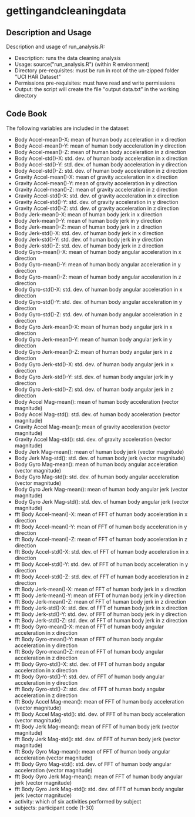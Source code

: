 # gettingandcleaningdata

## Description and Usage

Description and usage of run_analysis.R:
* Description: runs the data cleaning analysis
* Usage: source("run_analysis.R") (within R environment)
* Directory pre-requisites: must be run in root of the un-zipped folder "UCI HAR Dataset"
* Permissions pre-requisites: must have read and write permissions
* Output: the script will create the file "output data.txt" in the working directory

## Code Book

The following variables are included in the dataset:
* Body Accel-mean()-X: mean of human body acceleration in x direction
* Body Accel-mean()-Y: mean of human body acceleration in y direction
* Body Accel-mean()-Z: mean of human body acceleration in z direction
* Body Accel-std()-X: std. dev. of human body acceleration in x direction
* Body Accel-std()-Y: std. dev. of human body acceleration in y direction
* Body Accel-std()-Z: std. dev. of human body acceleration in z direction
* Gravity Accel-mean()-X: mean of gravity acceleration in x direction
* Gravity Accel-mean()-Y: mean of gravity acceleration in y direction
* Gravity Accel-mean()-Z: mean of gravity acceleration in z direction
* Gravity Accel-std()-X: std. dev. of gravity acceleration in x direction
* Gravity Accel-std()-Y: std. dev. of gravity acceleration in y direction
* Gravity Accel-std()-Z: std. dev. of gravity acceleration in z direction
* Body Jerk-mean()-X: mean of human body jerk in x direction
* Body Jerk-mean()-Y: mean of human body jerk in y direction
* Body Jerk-mean()-Z: mean of human body jerk in z direction
* Body Jerk-std()-X: std. dev. of human body jerk in x direction
* Body Jerk-std()-Y: std. dev. of human body jerk in y direction
* Body Jerk-std()-Z: std. dev. of human body jerk in z direction
* Body Gyro-mean()-X: mean of human body angular acceleration in x direction
* Body Gyro-mean()-Y: mean of human body angular acceleration in y direction
* Body Gyro-mean()-Z: mean of human body angular acceleration in z direction
* Body Gyro-std()-X: std. dev. of human body angular acceleration in x direction
* Body Gyro-std()-Y: std. dev. of human body angular acceleration in y direction
* Body Gyro-std()-Z: std. dev. of human body angular acceleration in z direction
* Body Gyro Jerk-mean()-X: mean of human body angular jerk in x direction
* Body Gyro Jerk-mean()-Y: mean of human body angular jerk in y direction
* Body Gyro Jerk-mean()-Z: mean of human body angular jerk in z direction
* Body Gyro Jerk-std()-X: std. dev. of human body angular jerk in x direction
* Body Gyro Jerk-std()-Y: std. dev. of human body angular jerk in y direction
* Body Gyro Jerk-std()-Z: std. dev. of human body angular jerk in z direction
* Body Accel Mag-mean(): mean of human body acceleration (vector magnitude)
* Body Accel Mag-std(): std. dev. of human body acceleration (vector magnitude)
* Gravity Accel Mag-mean(): mean of gravity acceleration (vector magnitude)
* Gravity Accel Mag-std(): std. dev. of gravity acceleration (vector magnitude)
* Body Jerk Mag-mean(): mean of human body jerk (vector magnitude)
* Body Jerk Mag-std(): std. dev. of human body jerk (vector magnitude)
* Body Gyro Mag-mean(): mean of human body angular acceleration (vector magnitude)
* Body Gyro Mag-std(): std. dev. of human body angular acceleration (vector magnitude)
* Body Gyro Jerk Mag-mean(): mean of human body angular jerk (vector magnitude)
* Body Gyro Jerk Mag-std(): std. dev. of human body angular jerk (vector magnitude)
* fft Body Accel-mean()-X: mean of FFT of human body acceleration in x direction
* fft Body Accel-mean()-Y: mean of FFT of human body acceleration in y direction
* fft Body Accel-mean()-Z: mean of FFT of human body acceleration in z direction
* fft Body Accel-std()-X: std. dev. of FFT of human body acceleration in x direction
* fft Body Accel-std()-Y: std. dev. of FFT of human body acceleration in y direction
* fft Body Accel-std()-Z: std. dev. of FFT of human body acceleration in z direction
* fft Body Jerk-mean()-X: mean of FFT of human body jerk in x direction
* fft Body Jerk-mean()-Y: mean of FFT of human body jerk in y direction
* fft Body Jerk-mean()-Z: mean of FFT of human body jerk in z direction
* fft Body Jerk-std()-X: std. dev. of FFT of human body jerk in x direction
* fft Body Jerk-std()-Y: std. dev. of FFT of human body jerk in y direction
* fft Body Jerk-std()-Z: std. dev. of FFT of human body jerk in z direction
* fft Body Gyro-mean()-X: mean of FFT of human body angular acceleration in x direction
* fft Body Gyro-mean()-Y: mean of FFT of human body angular acceleration in y direction
* fft Body Gyro-mean()-Z: mean of FFT of human body angular acceleration in z direction
* fft Body Gyro-std()-X: std. dev. of FFT of human body angular acceleration in x direction
* fft Body Gyro-std()-Y: std. dev. of FFT of human body angular acceleration in y direction
* fft Body Gyro-std()-Z: std. dev. of FFT of human body angular acceleration in z direction
* fft Body Accel Mag-mean(): mean of FFT of human body acceleration (vector magnitude)
* fft Body Accel Mag-std(): std. dev. of FFT of human body acceleration (vector magnitude)
* fft Body Jerk Mag-mean(): mean of FFT of human body jerk (vector magnitude)
* fft Body Jerk Mag-std(): std. dev. of FFT of human body jerk (vector magnitude)
* fft Body Gyro Mag-mean(): mean of FFT of human body angular acceleration (vector magnitude)
* fft Body Gyro Mag-std(): std. dev. of FFT of human body angular acceleration (vector magnitude)
* fft Body Gyro Jerk Mag-mean(): mean of FFT of human body angular jerk (vector magnitude)
* fft Body Gyro Jerk Mag-std(): std. dev. of FFT of human body angular jerk (vector magnitude)
* activity: which of six activities performed by subject
* subjects: participant code (1-30)


